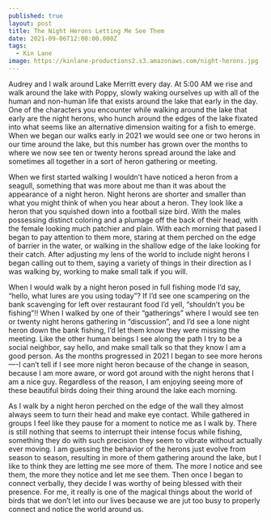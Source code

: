 ```yaml
---
published: true
layout: post
title: The Night Herons Letting Me See Them
date: 2021-09-06T12:00:00.000Z
tags:
  - Kin Lane
image: https://kinlane-productions2.s3.amazonaws.com/night-herons.jpg
---
```

Audrey and I walk around Lake Merritt every day. At 5:00 AM we rise and walk around the lake with Poppy, slowly waking ourselves up with all of the human and non-human life that exists around the lake that early in the day. One of the characters you encounter while walking around the lake that early are the night herons, who hunch around the edges of the lake fixated into what seems like an alternative dimension waiting for a fish to emerge. When we began our walks early in 2021 we would see one or two herons in our time around the lake, but this number has grown over the months to where we now see ten or twenty herons spread around the lake and sometimes all together in a sort of heron gathering or meeting.

When we first started walking I wouldn’t have noticed a heron from a seagull, something that was more about me than it was about the appearance of a night heron. Night herons are shorter and smaller than what you might think of when you hear about a heron. They look like a heron that you squished down into a football size bird. With the males possessing distinct coloring and a plumage off the back of their head, with the female looking much patchier and plain. With each morning that pased I began to pay attention to them more, staring at them perched on the edge of barrier in the water, or walking in the shallow edge of the lake looking for their catch. After adjusting my lens of the world to include night herons I began calling out to them, saying a variety of things in their direction as I was walking by, working to make small talk if you will. 

When I would walk by a night heron posed in full fishing mode I’d say, “hello, what lures are you using today”? If I’d see one scampering on the bank scavenging for left over restaurant food I’d yell, “shouldn’t you be fishing”!! When I walked by one of their “gatherings” where I would see ten or twenty night herons gathering in “discussion”, and I’d see a lone night heron down the bank fishing, I’d let them know they were missing the meeting. Like the other human beings I see along the path I try to be a social neighbor, say hello, and make small talk so that they know I am a good person. As the months progressed in 2021 I began to see more herons—-I can’t tell if I see more night heron because of the change in season, because I am more aware, or word got around with the night herons that I am a nice guy. Regardless of the reason, I am enjoying seeing more of these beautiful birds doing their thing around the lake each morning.

As I walk by a night heron perched on the edge of the wall they almost always seem to turn their head and make eye contact. While gathered in groups I feel like they pause for a moment to notice me as I walk by. There is still nothing that seems to interrupt their intense focus while fishing, something they do with such precision they seem to vibrate without actually ever moving. I am guessing the behavior of the herons just evolve from season to season, resulting in more of them gathering around the lake, but I like to think they are letting me see more of them. The more I notice and see them, the more they notice and let me see them. Then once I began to connect verbally, they decide I was worthy of being blessed with their presence. For me, it really is one of the magical things about the world of birds that we don’t let into our lives because we are jut too busy to properly connect and notice the world around us.